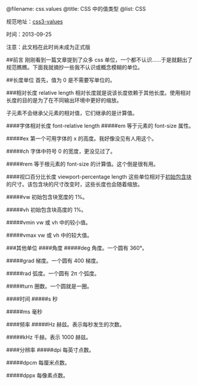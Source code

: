 @filename: css.values
@title: CSS 中的值类型
@list: CSS

规范地址：[css3-values](http://www.w3.org/TR/css3-values)

时间：2013-09-25

注意：此文档在此时尚未成为正式版

##前言
刚刚看到一篇文章提到了众多 css 单位，一个都不认识……于是就翻出了规范瞧瞧。下面我就摘抄一些我不认识或概念模糊的单位。 

##长度单位
首先，值为 0 是不需要写单位的。

###相对长度 relative length
相对长度就是说该长度依赖于其他长度。使用相对长度的目的是为了在不同输出环境中更好的缩放。

子元素不会继承父元素的相对值，它们继承的是计算值。

####字体相对长度 font-relative length
#####em
等于元素的 font-size 属性。

#####ex
第一个可用字体的 x 的高度。我好像没见有人用这个。

#####ch
字体中符号 0 的宽度，更没见过了。

#####rem
等于根元素的 font-size 的计算值。这个倒是很有用。

####视口百分比长度 viewport-percentage length
这些单位相对于[初始包含块](http://www.w3.org/TR/CSS21/visudet.html#containing-block-details)的尺寸。该包含块的尺寸改变时，这些长度也会随着缩放。

#####vw
初始包含块宽度的 1%。

#####vh
初始包含块高度的 1%。

#####vmin
vw 或 vh 中的较小值。

#####vmax
vw 或 vh 中的较大值。

###其他单位
####角度
#####deg
角度。一个圆有 360°。

#####grad
梯度。一个圆有 400 梯度。

#####rad
弧度。一个圆有 2π 个弧度。

#####turn
圈数。一个圆就是一圈。

####时间
#####s
秒

#####ms
毫秒

####频率
#####Hz
赫兹。表示每秒发生的次数。

#####kHz
千赫。表示 1000 赫兹。

####分辨率
#####dpi
每英寸点数。

#####dpcm
每厘米点数。

#####dppx
每像素点数。
